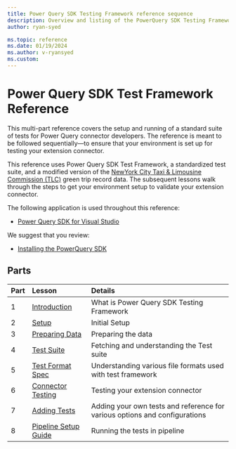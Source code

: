```yaml
---
title: Power Query SDK Testing Framework reference sequence
description: Overview and listing of the PowerQuery SDK Testing Framework reference sequence.
author: ryan-syed

ms.topic: reference
ms.date: 01/19/2024
ms.author: v-ryansyed
ms.custom:
---
```


# Power Query SDK Test Framework Reference

This multi-part reference covers the setup and running of a standard suite of tests for Power Query connector developers. The reference is meant to be followed sequentially—to ensure that your environment is set up for testing your extension connector.

This reference uses Power Query SDK Test Framework, a standardized test suite, and a modified version of the [NewYork City Taxi & Limousine Commission (TLC)](https://www.nyc.gov/site/tlc/about/tlc-trip-record-data.page) green trip record data. The subsequent lessons walk through the steps to get your environment setup to validate your extension connector.

The following application is used throughout this reference:

* [Power Query SDK for Visual Studio](https://aka.ms/powerquerysdk)

We suggest that you review:

* [Installing the PowerQuery SDK](./../install-sdk.md#installing-the-power-query-sdk)

## Parts

|Part|Lesson                                                   |Details                                                                       |
|----|:--------------------------------------------------------|:-----------------------------------------------------------------------------|
|1   |[Introduction](1-intro/readme.md)                        | What is Power Query SDK Testing Framework                                    |
|2   |[Setup](2-setup/readme.md)                               | Initial Setup                                                                |
|3   |[Preparing Data](3-data/readme.md)                       | Preparing the data                                                           |
|4   |[Test Suite](4-tests/readme.md)                          | Fetching and understanding the Test suite                                    |
|5   |[Test Format Spec](5-testformat/readme.md)               | Understanding various file formats used with test framework                  |
|6   |[Connector Testing](6-connector/readme.md)               | Testing your extension connector                                             |
|7   |[Adding Tests](7-adding/readme.md)                       | Adding your own tests and reference for various options and configurations   |
|8   |[Pipeline Setup Guide](8-pipeline/readme.md)             | Running the tests in pipeline                                                |

